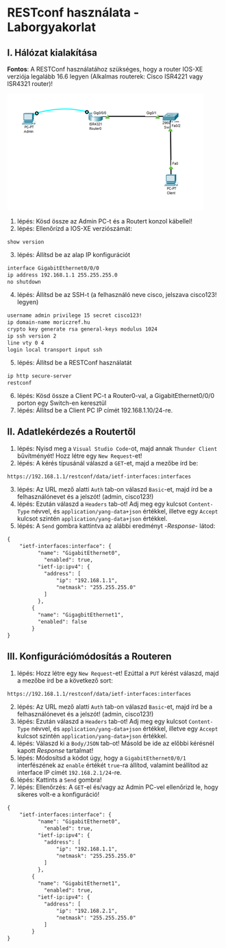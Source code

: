 # RESTconf használata - Laborgyakorlat


## I. Hálózat kialakítása

**Fontos**: A RESTConf használatához szükséges, hogy a router IOS-XE verziója legalább 16.6 legyen (Alkalmas routerek: Cisco ISR4221 vagy ISR4321 router)!

![Rest config net](../PICTURES/Restconf_net.png)

1. lépés:	Kösd össze az Admin PC-t és a Routert konzol kábellel!
2. lépés:	Ellenőrízd a IOS-XE verziószámát:
```console
show version
```
3. lépés:	Állítsd be az alap IP konfigurációt
```console
interface GigabitEthernet0/0/0
ip address 192.168.1.1 255.255.255.0 
no shutdown
```
4. lépés:	Állítsd be az SSH-t (a felhasználó neve cisco, jelszava cisco123! legyen)
```console
username admin privilege 15 secret cisco123! 
ip domain-name moriczref.hu 
crypto key generate rsa general-keys modulus 1024 
ip ssh version 2 
line vty 0 4 
login local transport input ssh
```
5. lépés:	Állítsd be a RESTConf használatát
```console
ip http secure-server
restconf
```
6. lépés:	Kösd össze a Client PC-t a Router0-val, a GigabitEthernet0/0/0 porton egy Switch-en keresztül
7. lépés:	Állítsd be a Client PC IP címét 192.168.1.10/24-re.

## II. Adatlekérdezés a Routertől
1. lépés:	Nyisd meg a `Visual Studio Code`-ot, majd annak `Thunder Client` bűvítményét! Hozz létre egy `New Request`-et! 
2. lépés:	A kérés típusánál válaszd a `GET`-et, majd a mezőbe írd be: 
```
https://192.168.1.1/restconf/data/ietf-interfaces:interfaces
```
3. lépés:	Az URL mező alatti `Auth` tab-on válaszd `Basic`-et, majd írd be a felhasználónevet és a jelszót! (admin, cisco123!)
4. lépés:	Ezután válaszd a `Headers` tab-ot! Adj meg egy kulcsot `Content-Type` névvel, és `application/yang-data+json` értékkel, illetve egy `Accept` kulcsot szintén `application/yang-data+json` értékkel.
5. lépés:	A `Send` gombra kattintva az alábbi eredményt -*Response*- látod: 
```
{
    "ietf-interfaces:interface": {
          "name": "GigabitEthernet0",
		    "enabled": true,
          "ietf-ip:ipv4": {
            "address": [
                "ip": "192.168.1.1",
                "netmask": "255.255.255.0"
            ]
          },
        {
          "name": "GigagbitEthernet1",
          "enabled": false
        }
}
```

## III. Konfigurációmódosítás a Routeren
1. lépés:	Hozz létre egy `New Request`-et! Ezúttal a `PUT` kérést válaszd, majd a mezőbe írd be a következő sort: 
```
https://192.168.1.1/restconf/data/ietf-interfaces:interfaces
```
2. lépés:	Az URL mező alatti `Auth` tab-on válaszd `Basic`-et, majd írd be a felhasználónevet és a jelszót! (admin, cisco123!)
3. lépés:	Ezután válaszd a `Headers` tab-ot! Adj meg egy kulcsot `Content-Type` névvel, és `application/yang-data+json` értékkel, illetve egy `Accept` kulcsot szintén `application/yang-data+json` értékkel.
4. lépés:	Válaszd ki a `Body/JSON` tab-ot! Másold be ide az előbbi kérésnél kapott *Response* tartalmat! 
5. lépés:	Módosítsd a kódot úgy, hogy a `GigabitEthernet0/0/1` interfészének az `enable` értékét `true`-ra állítod, valamint beállítod az interface IP címét `192.168.2.1/24`-re.
6. lépés:	Kattints a `Send` gombra!
7. lépés:	Ellenőrzés: A `GET`-el és/vagy az Admin PC-vel ellenőrizd le, hogy sikeres volt-e a konfiguráció!
```
{
    "ietf-interfaces:interface": {
          "name": "GigabitEthernet0",
		    "enabled": true,
          "ietf-ip:ipv4": {
            "address": [
                "ip": "192.168.1.1",
                "netmask": "255.255.255.0"
            ]
          },
        { 
          "name": "GigabitEthernet1",
		    "enabled": true,
          "ietf-ip:ipv4": {
            "address": [
                "ip": "192.168.2.1",
                "netmask": "255.255.255.0"
            ]
        }
}
```

